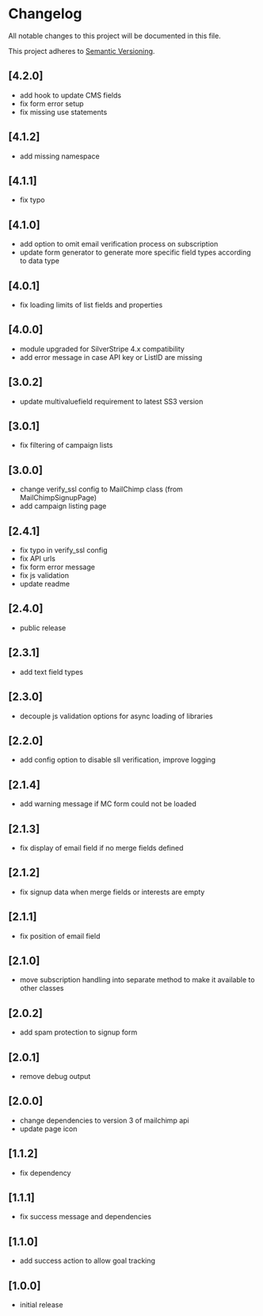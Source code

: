 # Changelog

All notable changes to this project will be documented in this file.

This project adheres to [Semantic Versioning](http://semver.org/).

## [4.2.0]

* add hook to update CMS fields
* fix form error setup
* fix missing use statements

## [4.1.2]

* add missing namespace

## [4.1.1]

* fix typo

## [4.1.0]

* add option to omit email verification process on subscription
* update form generator to generate more specific field types according to data type

## [4.0.1]

* fix loading limits of list fields and properties

## [4.0.0]

* module upgraded for SilverStripe 4.x compatibility
* add error message in case API key or ListID are missing

## [3.0.2]

* update multivaluefield requirement to latest SS3 version

## [3.0.1]

* fix filtering of campaign lists

## [3.0.0]

* change verify_ssl config to MailChimp class (from MailChimpSignupPage)
* add campaign listing page

## [2.4.1]

* fix typo in verify_ssl config
* fix API urls
* fix form error message
* fix js validation
* update readme

## [2.4.0]

* public release

## [2.3.1]

* add text field types

## [2.3.0]

* decouple js validation options for async loading of libraries

## [2.2.0]

* add config option to disable sll verification, improve logging

## [2.1.4]

* add warning message if MC form could not be loaded

## [2.1.3]

* fix display of email field if no merge fields defined

## [2.1.2]

* fix signup data when merge fields or interests are empty

## [2.1.1]

* fix position of email field

## [2.1.0]

* move subscription handling into separate method to make it available to other classes

## [2.0.2]

* add spam protection to signup form

## [2.0.1]

* remove debug output

## [2.0.0]

* change dependencies to version 3 of mailchimp api
* update page icon

## [1.1.2]

* fix dependency

## [1.1.1]

* fix success message and dependencies

## [1.1.0]

* add success action to allow goal tracking

## [1.0.0]

* initial release
